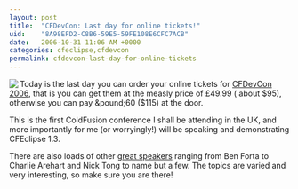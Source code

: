 ```yaml
---
layout: post
title:  "CFDevCon: Last day for online tickets!"
uid:	"8A98EFD2-C8B6-59E5-59FE108E6CFC7ACB"
date:   2006-10-31 11:06 AM +0000
categories: cfeclipse,cfdevcon
permalink: cfdevcon-last-day-for-online-tickets
---
```

<img src="http://www.markdrew.co.uk/blog/images/cfdevcon-120x120.gif" align="left"> Today is the last day you can order your online tickets for <a href="http://www.cfdevcon.com/index.cfm">CFDevCon 2006</a>, that is you can get them at the measly price of &pound;49.99 ( about $95), otherwise you can pay &pound;60 ($115) at the door.

This is the first ColdFusion conference I shall be attending in the UK, and more importantly for me (or worryingly!) will be speaking and demonstrating CFEclipse 1.3.

There are also loads of other <a href="http://www.cfdevcon.com/index.cfm?action=speakers">great speakers</a> ranging from Ben Forta to Charlie Arehart and Nick Tong to name but a few. The topics are varied and very interesting, so make sure you are there!
